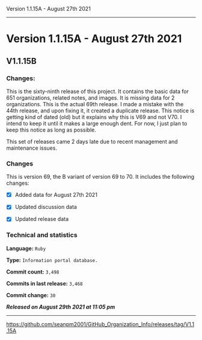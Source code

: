 Version 1.1.15A - August 27th 2021 

***

# Version 1.1.15A - August 27th 2021

## V1.1.15B

### Changes:

This is the sixty-ninth release of this project. It contains the basic data for 651 organizations, <!-- (fork count minus 2) !--> related notes, and images. It is missing data for 2 organizations. This is the actual 69th release. I made a mistake with the 44th release, and upon fixing it, it created a duplicate release. This notice is getting kind of dated (old) but it explains why this is V69 and not V70. I intend to keep it until it makes a large enough dent. For now, I just plan to keep this notice as long as possible.

This set of releases came 2 days late due to recent management and maintenance issues.

### Changes

This is version 69, the B variant of version 69 to 70. It includes the following changes:

<!--

- [x] Updated discussion data

- [x] Updated release data

- [x] Deleted 2 `IGNORE.md` files

!-->

- [x] Added data for August 27th 2021

- [x] Updated discussion data

- [x] Updated release data

<!-- - [x] Updated Git navigation data

<!-- - [x] Deleted 3 `IGNORE.md` files !-->

### Technical and statistics

**Language:** `Ruby`

**Type:** `Information portal database.`

**Commit count:** `3,498`

**Commits in last release:** `3,468`

**Commit change:** `30`

***Released on August 29th 2021 at 11:05 pm***

***

https://github.com/seanpm2001/GitHub_Organization_Info/releases/tag/V1.1.15A

